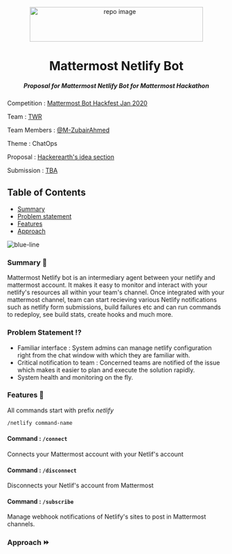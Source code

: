 <p align="center">
        <img src="https://user-images.githubusercontent.com/17708702/73535585-ce0d3800-441b-11ea-8187-1ea83a9cce32.png" alt="repo image" width="400" height="80" />
   <h1 align="center">Mattermost Netlify Bot</h1>
  <h5 align="center"><i>Proposal for Mattermost Netlify Bot for Mattermost Hackathon</i></h5>
    
</p>


Competition : [Mattermost Bot Hackfest Jan 2020](https://www.hackerearth.com/challenges/hackathon/mattermost-bot-hackfest)

Team : [TWR](https://www.hackerearth.com/challenges/hackathon/mattermost-bot-hackfest/dashboard/2abe565/team/)

Team Members : [@M-ZubairAhmed](https://github.com/M-ZubairAhmed)

Theme : ChatOps

Proposal : [Hackerearth's idea section](https://www.hackerearth.com/challenges/hackathon/mattermost-bot-hackfest/dashboard/2abe565/idea/)

Submission : [TBA](https://www.hackerearth.com/challenges/hackathon/mattermost-bot-hackfest/dashboard/2abe565/submission/)

## Table of Contents

 - [Summary](#summary-book)
 - [Problem statement](#problem-statement-interrobang)
 - [Features](#features-key)
 - [Approach](#approach-fast_forward)

![blue-line](https://i.imgur.com/cETzBqq.png)

### Summary :book:
Mattermost Netlify bot is an intermediary agent between your netlify and mattermost account. It makes it easy to monitor and interact with your netlify's resources all within your team's channel. Once integrated with your mattermost channel, team can start recieving various Netlify notifications such as netlify form submissions, build failures etc and can run commands to redeploy, see build stats, create hooks and much more.

### Problem Statement :interrobang:

- Familiar interface : System admins can manage netlify configuration right from the chat window with which they are familiar with.
- Critical notification to team : Concerned teams are notified of the issue which makes it easier to plan and execute the solution rapidly.
- System health and monitoring on the fly.

### Features :key:

All commands start with prefix *netlify*

``` txt
/netlify command-name
```

#### Command : `/connect`
Connects your Mattermost account with your Netlif's account

#### Command : `/disconnect`
Disconnects your Netlif's account from Mattermost

#### Command : `/subscribe`
Manage webhook notifications of Netlify's sites to post in Mattermost channels.



### Approach :fast_forward:
